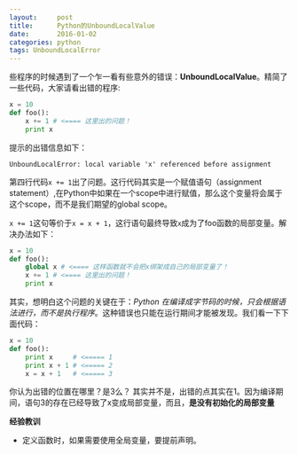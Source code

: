 ```yaml
---
layout:     post
title:      Python的UnboundLocalValue
date:       2016-01-02
categories: python
tags: UnboundLocalError
---
```


些程序的时候遇到了一个乍一看有些意外的错误：**UnboundLocalValue**。精简了一些代码，大家请看出错的程序:

``` python
x = 10
def foo():
	x += 1 # <==== 这里出的问题！
	print x
```
提示的出错信息如下：

```
UnboundLocalError: local variable 'x' referenced before assignment
```

第四行代码`x += 1`出了问题。这行代码其实是一个赋值语句（assignment statement）,在Python中如果在一个scope中进行赋值，那么这个变量将会属于这个scope，而不是我们期望的global scope。

`x += 1`这句等价于`x = x + 1`，这行语句最终导致`x`成为了foo函数的局部变量。解决办法如下：


``` python
x = 10
def foo():
    global x # <==== 这样函数就不会把x绑架成自己的局部变量了！
	x += 1 # <==== 这里出的问题！
	print x
```

其实，想明白这个问题的关键在于：*Python 在编译成字节码的时候，只会根据语法进行，而不是执行程序*。这种错误也只能在运行期间才能被发现。我们看一下下面代码：

``` Python
x = 10
def foo():
	print x     # <===== 1
	print x + 1 # <===== 2
	x = x + 1   # <===== 3
```

你认为出错的位置在哪里？是3么？
其实并不是，出错的点其实在1。因为编译期间，语句3的存在已经导致了x变成局部变量，而且，**是没有初始化的局部变量**

**经验教训**

- 定义函数时，如果需要使用全局变量，要提前声明。
